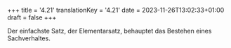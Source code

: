 +++
title = '4.21'
translationKey = '4.21'
date = 2023-11-26T13:02:33+01:00
draft = false
+++

Der einfachste Satz, der Elementarsatz, behauptet das Bestehen eines Sachverhaltes.
